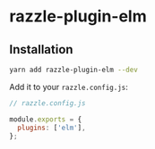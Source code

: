 # razzle-plugin-elm

## Installation

```bash
yarn add razzle-plugin-elm --dev
```

Add it to your `razzle.config.js`:

```js
// razzle.config.js

module.exports = {
  plugins: ['elm'],
};
```
